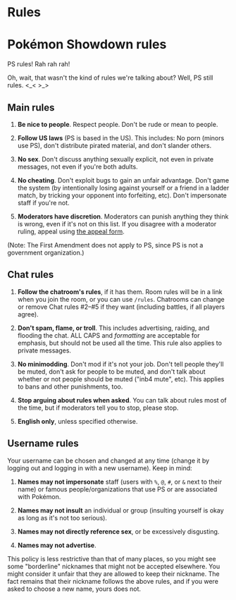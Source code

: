 # Rules

# Pokémon Showdown rules

PS rules! Rah rah rah!

Oh, wait, that wasn't the kind of rules we're talking about? Well, PS still rules. <\_< >\_>

## Main rules

1. **Be nice to people**. Respect people. Don't be rude or mean to people.

2. **Follow US laws** (PS is based in the US). This includes: No porn (minors use PS), don't distribute pirated material, and don't slander others.

3. **No sex**. Don't discuss anything sexually explicit, not even in private messages, not even if you're both adults.

4. **No cheating**. Don't exploit bugs to gain an unfair advantage. Don't game the system (by intentionally losing against yourself or a friend in a ladder match, by tricking your opponent into forfeiting, etc). Don't impersonate staff if you're not.

5. **Moderators have discretion**. Moderators can punish anything they think is wrong, even if it's not on this list. If you disagree with a moderator ruling, appeal using [the appeal form](https://51.210.182.114/view-help-request--appeal).

(Note: The First Amendment does not apply to PS, since PS is not a government organization.)

## Chat rules

1. **Follow the chatroom's rules**, if it has them. Room rules will be in a link when you join the room, or you can use `/rules`. Chatrooms can change or remove Chat rules #2–#5 if they want (including battles, if all players agree).

2. **Don't spam, flame, or troll**. This includes advertising, raiding, and flooding the chat. ALL CAPS and _formatting_ are acceptable for emphasis, but should not be used all the time. This rule also applies to private messages.

3. **No minimodding**. Don't mod if it's not your job. Don't tell people they'll be muted, don't ask for people to be muted, and don't talk about whether or not people should be muted ("inb4 mute", etc). This applies to bans and other punishments, too.

4. **Stop arguing about rules when asked**. You can talk about rules most of the time, but if moderators tell you to stop, please stop.

5. **English only**, unless specified otherwise.

## Username rules

Your username can be chosen and changed at any time (change it by logging out and logging in with a new username). Keep in mind:

1. **Names may not impersonate** staff (users with `%`, `@`, `#`, or `&` next to their name) or famous people/organizations that use PS or are associated with Pokémon.

2. **Names may not insult** an individual or group (insulting yourself is okay as long as it's not too serious).

3. **Names may not directly reference sex**, or be excessively disgusting.

4. **Names may not advertise**.

This policy is less restrictive than that of many places, so you might see some "borderline" nicknames that might not be accepted elsewhere. You might consider it unfair that they are allowed to keep their nickname. The fact remains that their nickname follows the above rules, and if you were asked to choose a new name, yours does not.
